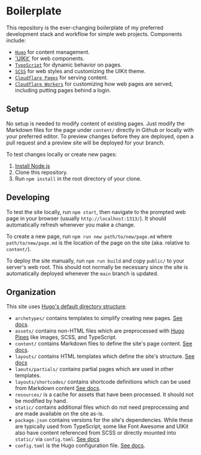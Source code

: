# Boilerplate

This repository is the ever-changing boilerplate of my preferred development
stack and workflow for simple web projects. Components include:

- [`Hugo`](https://gohugo.io/) for content management.
- ['UIKit`](https://getuikit.com/) for web components.
- [`TypeScript`](https://www.typescriptlang.org/) for dynamic behavior on pages.
- [`SCSS`](https://sass-lang.com/documentation/syntax) for web styles and
  customizing the UIKit theme.
- [`Cloudflare Pages`](https://pages.cloudflare.com/) for serving content.
- [`Cloudflare Workers`](https://workers.cloudflare.com/) for customizing how
  web pages are served, including putting pages behind a login.

## Setup

No setup is needed to modify content of existing pages. Just modify the Markdown
files for the page under `content/` directly in Github or locally with your
preferred editor. To preview changes before they are deployed, open a pull
request and a preview site will be deployed for your branch.

To test changes locally or create new pages:

1. [Install Node.js](https://nodejs.dev/learn/how-to-install-nodejs)
2. Clone this repository.
3. Run `npm install` in the root directory of your clone.

## Developing

To test the site locally, run `npm start`, then navigate to the prompted web
page in your browser (usually `http://localhost:1313/`). It should automatically
refresh whenever you make a change.

To create a new page, run `npm run new path/to/new/page.md` where
`path/to/new/page.md` is the location of the page on the site (aka. relative to
`content/`).

To deploy the site manually, run `npm run build` and copy `public/` to your
server's web root. This should not normally be necessary since the site is
automatically deployed whenever the `main` branch is updated.

## Organization

This site uses
[Hugo's default directory structure](https://gohugo.io/getting-started/directory-structure/).

- `archetypes/` contains templates to simplify creating new pages.
  [See docs](https://gohugo.io/getting-started/directory-structure/).
- `assets/` contains non-HTML files which are preprocessed with
  [Hugo Pipes](https://gohugo.io/hugo-pipes/introduction/) like images, SCSS,
  and TypeScript.
- `content/` contains Markdown files to define the site's page content.
  [See docs](https://gohugo.io/content-management/organization/#organization-of-content-source).
- `layouts/` contains HTML templates which define the site's structure.
  [See docs](https://gohugo.io/templates/introduction/)
- `laouts/partials/` contains partial pages which are used in other templates.
- `layouts/shortcodes/` contains shortcode definitions which can be used from
  Markdown content [See docs](https://gohugo.io/content-management/shortcodes/).
- `resources/` is a cache for assets that have been processed. It should not be
  modified by hand.
- `static/` contains additional files which do not need preprocessing and are
  made available on the site as-is.
- `package.json` contains versions for the site's dependencies. While these are
  typically used from TypeScript, some like Font Awesome and UIKit also have
  content referenced from SCSS or directly mounted into `static/` via
  `config.toml`.
  [See docs](https://docs.npmjs.com/cli/v7/configuring-npm/package-json)
- `config.toml` is the Hugo configuration file.
  [See docs](https://gohugo.io/getting-started/configuration/).
